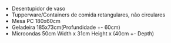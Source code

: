 - Desentupidor de vaso
- Tupperware/Containers de comida retangulares, não circulares
- Mesa PC 180x60cm 
- Geladeira 185x73cm(Profundidade +- 60cm)
- Microondas 50cm Width x 31cm Height x (40cm +- Depth) 